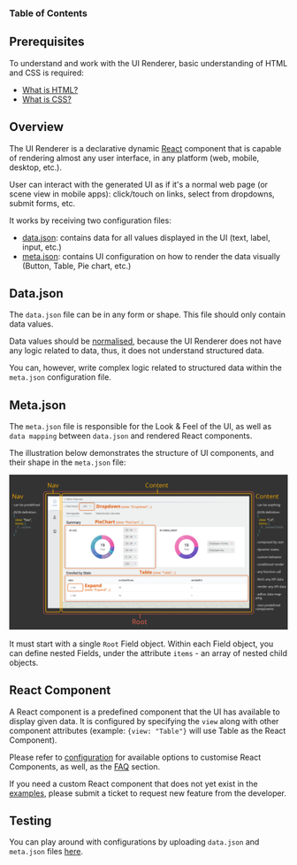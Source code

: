 ### Table of Contents

## Prerequisites

To understand and work with the UI Renderer, basic understanding of HTML and CSS is required:
- [What is HTML?](https://www.w3schools.com/whatis/whatis_html.asp)
- [What is CSS?](https://www.w3schools.com/whatis/whatis_css.asp)


## Overview

The UI Renderer is a declarative dynamic [React](https://reactjs.org/) component that is capable of rendering almost any user interface, in any platform (web, mobile, desktop, etc.).

User can interact with the generated UI as if it's a normal web page (or scene view in mobile apps): click/touch on links, select from dropdowns, submit forms, etc.

It works by receiving two configuration files:
- [data.json](#datajson): contains data for all values displayed in the UI (text, label, input, etc.)
- [meta.json](#metajson): contains UI configuration on how to render the data visually (Button, Table, Pie chart, etc.)


## Data.json

The `data.json` file can be in any form or shape. This file should only contain data values. 

Data values should be [normalised](https://docs.microsoft.com/en-us/office/troubleshoot/access/database-normalization-description), because the UI Renderer does not have any logic related to data, thus, it does not understand structured data.

You can, however, write complex logic related to structured data within the `meta.json` configuration file.

## Meta.json

The `meta.json` file is responsible for the Look & Feel of the UI, as well as `data mapping` between `data.json` and rendered React components.

The illustration below demonstrates the structure of UI components, and their shape in the `meta.json` file:

![ui-architecture](/static/images/ui-architecture.png)

It must start with a single `Root` Field object. Within each Field object, you can define nested Fields, under the attribute `items` - an array of nested child objects.

## React Component

A React component is a predefined component that the UI has available to display given data. It is configured by specifying the `view` along with other component attributes (example: `{view: "Table"}` will use Table as the React Component). 

Please refer to [configuration](/docs/configuration) for available options to customise React Components, as well, as the [FAQ](/docs/faq) section.

If you need a custom React component that does not yet exist in the [examples](/docs/examples), please submit a ticket to request new feature from the developer.

## Testing

You can play around with configurations by uploading `data.json` and `meta.json` files [here](/demo).
